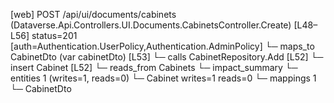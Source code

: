 [web] POST /api/ui/documents/cabinets  (Dataverse.Api.Controllers.UI.Documents.CabinetsController.Create)  [L48–L56] status=201 [auth=Authentication.UserPolicy,Authentication.AdminPolicy]
  └─ maps_to CabinetDto (var cabinetDto) [L53]
  └─ calls CabinetRepository.Add [L52]
  └─ insert Cabinet [L52]
    └─ reads_from Cabinets
  └─ impact_summary
    └─ entities 1 (writes=1, reads=0)
      └─ Cabinet writes=1 reads=0
    └─ mappings 1
      └─ CabinetDto

